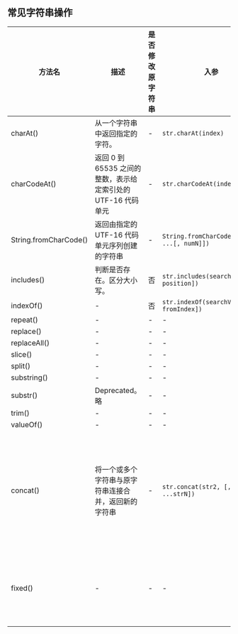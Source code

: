 
##  常见字符串操作

|方法名|描述|是否修改原字符串|入参|返回|示例|
|-|-|-|-|-|-|
|charAt()|从一个字符串中返回指定的字符。|-|`str.charAt(index)`|-|-|
|charCodeAt()|返回 0 到 65535 之间的整数，表示给定索引处的 UTF-16 代码单元|-|`str.charCodeAt(index)`|-|-|
|String.fromCharCode()|返回由指定的 UTF-16 代码单元序列创建的字符串|-|`String.fromCharCode(num1[, ...[, numN]])`|-|-|
|includes()|判断是否存在。区分大小写。|否|`str.includes(searchString[, position])`|-|-|
|indexOf()|-|否|`str.indexOf(searchValue [, fromIndex])`|-|-|
|repeat()|-|-|-|-|-|
|replace()|-|-|-|-|-|
|replaceAll()|-|-|-|-|-|
|slice()|-|-|-|-|-|
|split()|-|-|-|-|-|
|substring()|-|-|-|-|-|
|substr()|Deprecated。略|-|-|-|-|
|trim()|-|-|-|-|-|
|valueOf()|-|-|-|-|-|
|concat()|将一个或多个字符串与原字符串连接合并，返回新的字符串|-|`str.concat(str2, [, ...strN])`|-|性能问题，不建议使用。建议直接用+操作|
|fixed()|-|-|-|-|web标准已移除，不建议使用。|
